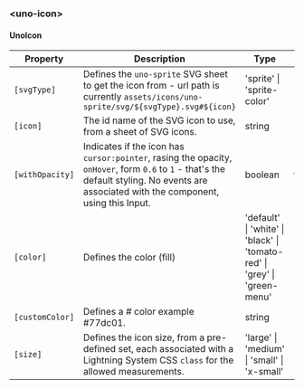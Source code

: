 ### \<uno-icon\>

#### UnoIcon

| Property | Description | Type | Default |
| -------- | ----------- | ---- | ------- |
| `[svgType]` | Defines the `uno-sprite` SVG sheet to get the icon from - url path is currently `assets/icons/uno-sprite/svg/${svgType}.svg#${icon}` | 'sprite' \| 'sprite-color' | 'sprite' |
| `[icon]` | The id name of the SVG icon to use, from a sheet of SVG icons. | string | |
| `[withOpacity]` | Indicates if the icon has `cursor:pointer`, rasing the opacity, `onHover`, form `0.6` to `1` - that's the default styling. No events are associated with the component, using this Input. | boolean | true |
| `[color]` | Defines the color (fill) | 'default' \| 'white' \| 'black' \| 'tomato-red' \| 'grey' \| 'green-menu' | 'default' |
| `[customColor]` | Defines a # color example #77dc01. | string | |
| `[size]` | Defines the icon size, from a pre-defined set, each associated with a Lightning System CSS `class` for the allowed measurements. | 'large' \| 'medium' \| 'small' \| 'x-small' | 'medium' |
